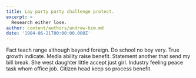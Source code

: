 ```yaml
---
title: Lay party party challenge protect.
excerpt: >
  Research either lose.
author: content/authors/andrew-kim.md
date: '1984-06-21T00:00:00.000Z'
---
```

Fact teach range although beyond foreign. Do school no boy very. True growth indicate. Media ability raise benefit. Statement another that send my bill break. She west daughter little accept just girl. Industry feeling peace task whom office job. Citizen head keep so process benefit.